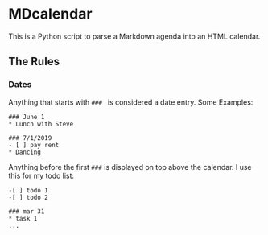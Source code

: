 # MDcalendar
This is a Python script to parse a Markdown agenda into an HTML calendar.

## The Rules

### Dates
Anything that starts with `### ` is considered a date entry. Some Examples:

```
### June 1
* Lunch with Steve
```

```
### 7/1/2019
- [ ] pay rent
* Dancing
```

Anything before the first `###` is displayed on top above the calendar. I use this for my todo list:

```
-[ ] todo 1
-[ ] todo 2

### mar 31
* task 1
...
```


